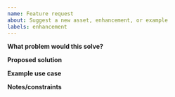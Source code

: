 ```yaml
---
name: Feature request
about: Suggest a new asset, enhancement, or example
labels: enhancement
---
```


**What problem would this solve?**

**Proposed solution**

**Example use case**

**Notes/constraints**
